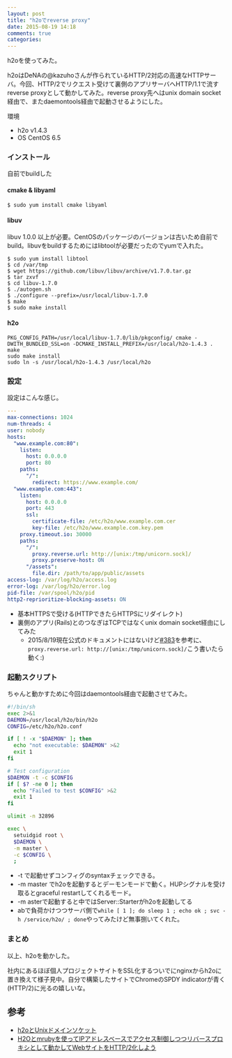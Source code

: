 ```yaml
---
layout: post
title: "h2oでreverse proxy"
date: 2015-08-19 14:18
comments: true
categories: 
---
```


h2oを使ってみた。

<!--more-->

h2oはDeNAの@kazuhoさんが作られているHTTP/2対応の高速なHTTPサーバ。今回、HTTP/2でリクエスト受けて裏側のアプリサーバへHTTP/1.1で流すreverse proxyとして動かしてみた。reverse proxy先へはunix domain socket経由で、またdaemontools経由で起動させるようにした。


環境

* h2o v1.4.3
* OS CentOS 6.5

### インストール

自前でbuildした

#### cmake & libyaml

```
$ sudo yum install cmake libyaml
```

#### libuv

libuv 1.0.0 以上が必要。CentOSのパッケージのバージョンは古いため自前でbuild。libuvをbuildするためにはlibtoolが必要だったのでyumで入れた。

```
$ sudo yum install libtool
$ cd /var/tmp
$ wget https://github.com/libuv/libuv/archive/v1.7.0.tar.gz
$ tar zxvf 
$ cd libuv-1.7.0
$ ./autogen.sh
$ ./configure --prefix=/usr/local/libuv-1.7.0
$ make
$ sudo make install
```

#### h2o

```
PKG_CONFIG_PATH=/usr/local/libuv-1.7.0/lib/pkgconfig/ cmake -DWITH_BUNDLED_SSL=on -DCMAKE_INSTALL_PREFIX=/usr/local/h2o-1.4.3 .
make
sudo make install
sudo ln -s /usr/local/h2o-1.4.3 /usr/local/h2o
```

### 設定

設定はこんな感じ。

```yaml /etc/h2o/h2o.conf
---
max-connections: 1024
num-threads: 4
user: nobody
hosts:
  "www.example.com:80":
    listen:
      host: 0.0.0.0
      port: 80
    paths:
      "/":
        redirect: https://www.example.com/
  "www.example.com:443":
    listen:
      host: 0.0.0.0
      port: 443
      ssl:
        certificate-file: /etc/h2o/www.example.com.cer
        key-file: /etc/h2o/www.example.com.key.pem
    proxy.timeout.io: 30000
    paths:
      "/":
        proxy.reverse.url: http://[unix:/tmp/unicorn.sock]/
        proxy.preserve-host: ON
      "/assets":
        file.dir: /path/to/app/public/assets
access-log: /var/log/h2o/access.log
error-log: /var/log/h2o/error.log
pid-file: /var/spool/h2o/pid
http2-reprioritize-blocking-assets: ON
```

* 基本HTTPSで受ける(HTTPできたらHTTPSにリダイレクト)
* 裏側のアプリ(Rails)とのつなぎはTCPではなくunix domain socket経由にしてみた
  * 2015/8/19現在公式のドキュメントにはないけど[#383](https://github.com/h2o/h2o/issues/383)を参考に、`proxy.reverse.url: http://[unix:/tmp/unicorn.sock]/`こう書いたら動く:)


### 起動スクリプト

ちゃんと動かすために今回はdaemontools経由で起動させてみた。

```sh /service/h2o/run
#!/bin/sh
exec 2>&1
DAEMON=/usr/local/h2o/bin/h2o
CONFIG=/etc/h2o/h2o.conf

if [ ! -x "$DAEMON" ]; then
  echo "not executable: $DAEMON" >&2
  exit 1
fi

# Test configuration
$DAEMON -t -c $CONFIG
if [ $? -ne 0 ]; then
  echo "Failed to test $CONFIG" >&2
  exit 1
fi

ulimit -n 32896

exec \
  setuidgid root \
  $DAEMON \
  -m master \
  -c $CONFIG \
  ;
```

* -t で起動せずコンフィグのsyntaxチェックできる。
* -m master でh2oを起動するとデーモンモードで動く。HUPシグナルを受け取るとgraceful restartしてくれるモード。
* -m asterで起動すると中ではServer::Starterがh2oを起動してる
* abで負荷かけつつサーバ側で`while [ 1 ]; do sleep 1 ; echo ok ; svc -h /service/h2o/ ; done`やってみたけど無事捌いてくれた。

### まとめ

以上、h2oを動かした。

社内にあるほぼ個人プロジェクトサイトをSSL化するついでにnginxからh2oに置き換えて様子見中。自分で構築したサイトでChromeのSPDY indicatorが青く(HTTP/2)に光るの嬉しいな。

## 参考

* [h2oとUnixドメインソケット](http://qiita.com/cubicdaiya/items/d6f3a165fa29e199afb1)
* [H2Oとmrubyを使ってIPアドレスベースでアクセス制御しつつリバースプロキシとして動かしてWebサイトをHTTP/2化しよう](http://hb.matsumoto-r.jp/entry/2015/07/31/220948)

